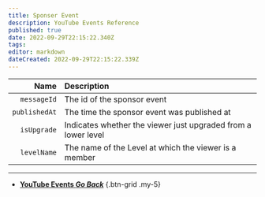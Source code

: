 ```yaml
---
title: Sponser Event
description: YouTube Events Reference
published: true
date: 2022-09-29T22:15:22.340Z
tags: 
editor: markdown
dateCreated: 2022-09-29T22:15:22.339Z
---
```


Name | Description
----:|:------------
`messageId` | The id of the sponsor event
`publishedAt` | The time the sponsor event was published at
`isUpgrade` | Indicates whether the viewer just upgraded from a lower level
`levelName` | The name of the Level at which the viewer is a member

---

- [<i class="mdi mdi-chevron-left"></i>**YouTube Events *Go Back***](/en/Platforms/YouTube/Events)
{.btn-grid .my-5}